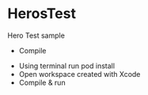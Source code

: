 # HerosTest
Hero Test sample

* Compile
- Using terminal run 
pod install
- Open workspace created with Xcode
- Compile & run


